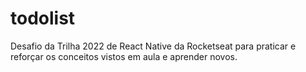 # todolist
Desafio da Trilha 2022 de React Native da Rocketseat para praticar e reforçar os conceitos vistos em aula e aprender novos.
